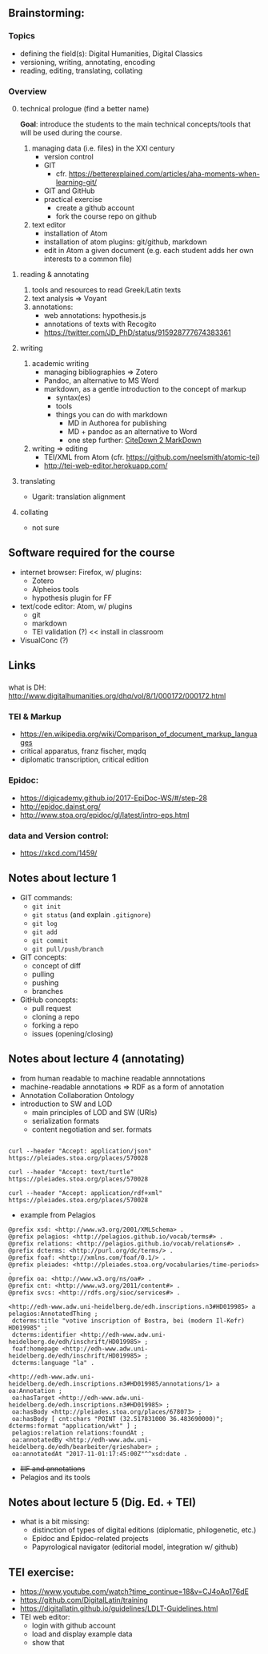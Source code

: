 ## Brainstorming:

### Topics

* defining the field(s): Digital Humanities, Digital Classics
* versioning, writing, annotating, encoding
* reading, editing, translating, collating

### Overview

0. technical prologue (find a better name)

	**Goal**: introduce the students to the main technical concepts/tools that will be used during the course.

	1. managing data (i.e. files) in the XXI century
		* version control
		* GIT
			* cfr. <https://betterexplained.com/articles/aha-moments-when-learning-git/>
		* GIT and GitHub
		* practical exercise
			* create a github account
			* fork the course repo on github
	2. text editor
		* installation of Atom
		* installation of atom plugins: git/github, markdown
		* edit in Atom a given document (e.g. each student adds her own interests to a common file)

1. reading & annotating
	1. tools and resources to read Greek/Latin texts
	2. text analysis => Voyant
	3. annotations:
		- web annotations: hypothesis.js
		- annotations of texts with Recogito
		- <https://twitter.com/JD_PhD/status/915928777674383361>
2. writing
	1. academic writing
		* managing bibliographies => Zotero
		* Pandoc, an alternative to MS Word
		* markdown, as a gentle introduction to the concept of markup  
			- syntax(es)
			- tools
			- things you can do with markdown
				- MD in Authorea for publishing
				- MD + pandoc as an alternative to Word
				- one step further: [CiteDown 2 MarkDown](https://github.com/neelsmith/cd2md)
	2. writing => editing
		- TEI/XML from Atom (cfr. <https://github.com/neelsmith/atomic-tei>)
		- <http://tei-web-editor.herokuapp.com/>
3. translating
	- Ugarit: translation alignment
4. collating
	- not sure


## Software required for the course

- internet browser: Firefox, w/ plugins:
	- Zotero
	- Alpheios tools
	- hypothesis plugin for FF
- text/code editor: Atom, w/ plugins
	- git
	- markdown
	- TEI validation (?) << install in classroom
- VisualConc (?)

## Links

###

what is DH: <http://www.digitalhumanities.org/dhq/vol/8/1/000172/000172.html>

### TEI & Markup

- <https://en.wikipedia.org/wiki/Comparison_of_document_markup_languages>
- critical apparatus, franz fischer, mqdq
- diplomatic transcription, critical edition

### Epidoc:

- https://digicademy.github.io/2017-EpiDoc-WS/#/step-28
- http://epidoc.dainst.org/
- http://www.stoa.org/epidoc/gl/latest/intro-eps.html

### data and Version control:

- https://xkcd.com/1459/

## Notes about lecture 1

- GIT commands:
	* `git init`
	* `git status` (and explain `.gitignore`)
	* `git log` 
	* `git add`
	* `git commit`
	* `git pull/push/branch`
- GIT concepts:
	* concept of diff
	* pulling
	* pushing
	* branches
- GitHub concepts:
	* pull request
	* cloning a repo
	* forking a repo
	* issues (opening/closing)

## Notes about lecture 4 (annotating)

* from human readable to machine readable annnotations
* machine-readable annotations => RDF as a form of annotation
* Annotation Collaboration Ontology
* introduction to SW and LOD
	- main principles of LOD and SW (URIs)
	- serialization formats
	- content negotiation and ser. formats

```

curl --header "Accept: application/json" https://pleiades.stoa.org/places/570028

curl --header "Accept: text/turtle" https://pleiades.stoa.org/places/570028

curl --header "Accept: application/rdf+xml" https://pleiades.stoa.org/places/570028

```
	
* example from Pelagios

```
@prefix xsd: <http://www.w3.org/2001/XMLSchema> . 
@prefix pelagios: <http://pelagios.github.io/vocab/terms#> . 
@prefix relations: <http://pelagios.github.io/vocab/relations#> . 
@prefix dcterms: <http://purl.org/dc/terms/> . 
@prefix foaf: <http://xmlns.com/foaf/0.1/> . 
@prefix pleiades: <http://pleiades.stoa.org/vocabularies/time-periods> . 
@prefix oa: <http://www.w3.org/ns/oa#> . 
@prefix cnt: <http://www.w3.org/2011/content#> . 
@prefix svcs: <http://rdfs.org/sioc/services#> .

<http://edh-www.adw.uni-heidelberg.de/edh.inscriptions.n3#HD019985> a pelagios:AnnotatedThing ;
 dcterms:title "votive inscription of Bostra, bei (modern Il-Kefr) HD019985" ;
 dcterms:identifier <http://edh-www.adw.uni-heidelberg.de/edh/inschrift/HD019985> ;
 foaf:homepage <http://edh-www.adw.uni-heidelberg.de/edh/inschrift/HD019985> ;
 dcterms:language "la" .

<http://edh-www.adw.uni-heidelberg.de/edh.inscriptions.n3#HD019985/annotations/1> a oa:Annotation ;
 oa:hasTarget <http://edh-www.adw.uni-heidelberg.de/edh.inscriptions.n3#HD019985> ;
 oa:hasBody <http://pleiades.stoa.org/places/678073> ;
 oa:hasBody [ cnt:chars "POINT (32.517831000 36.483690000)"; dcterms:format "application/wkt" ] ;
 pelagios:relation relations:foundAt ;
 oa:annotatedBy <http://edh-www.adw.uni-heidelberg.de/edh/bearbeiter/grieshaber> ;
 oa:annotatedAt "2017-11-01:17:45:00Z"^^xsd:date .
```

* <del>IIIF and annotations</del>
* Pelagios and its tools


## Notes about lecture 5 (Dig. Ed. + TEI)

- what is a bit missing:
	* distinction of types of digital editions (diplomatic, philogenetic, etc.)
	* Epidoc and Epidoc-related projects
	* Papyrological navigator (editorial model, integration w/ github)


## TEI exercise:

- https://www.youtube.com/watch?time_continue=18&v=CJ4oAp176dE
- https://github.com/DigitalLatin/training
- https://digitallatin.github.io/guidelines/LDLT-Guidelines.html
- TEI web editor:
	* login with github account
	* load and display example data
	* show that